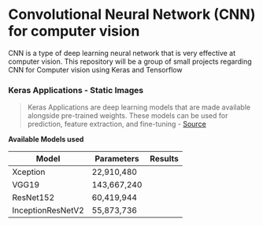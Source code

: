 # Convolutional Neural Network (CNN) for computer vision
CNN is a type of deep learning neural network that is very effective at computer vision. This repository will be a group of small projects regarding CNN for Computer vision using Keras and Tensorflow


### Keras Applications - Static Images
> Keras Applications are deep learning models that are made available alongside pre-trained weights. These models can be used for prediction, feature extraction, and fine-tuning - [Source](https://keras.io/api/applications/)

**Available Models used**

Model | Parameters | Results
------|------------|--------
Xception | 22,910,480 | 
VGG19 | 143,667,240 | 
ResNet152 | 60,419,944| 
InceptionResNetV2 | 55,873,736 | 